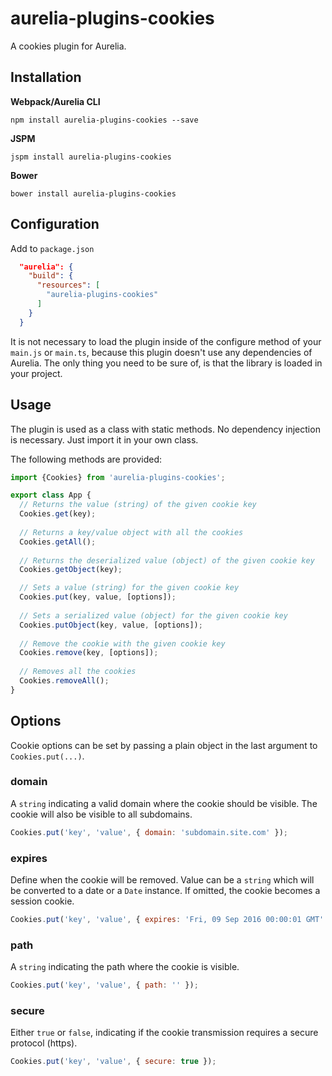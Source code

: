 # aurelia-plugins-cookies

A cookies plugin for Aurelia.

## Installation

**Webpack/Aurelia CLI**

```shell
npm install aurelia-plugins-cookies --save
```

**JSPM**

```shell
jspm install aurelia-plugins-cookies
```

**Bower**

```shell
bower install aurelia-plugins-cookies
```

## Configuration

Add to `package.json`

```json
  "aurelia": {
    "build": {
      "resources": [
        "aurelia-plugins-cookies"
      ]
    }
  }
```

It is not necessary to load the plugin inside of the configure method of your `main.js` or `main.ts`, because this plugin doesn't use any dependencies of Aurelia. The only thing you need to be sure of, is that the library is loaded in your project.

## Usage

The plugin is used as a class with static methods. No dependency injection is necessary. Just import it in your own class.

The following methods are provided:

```javascript
import {Cookies} from 'aurelia-plugins-cookies';

export class App {
  // Returns the value (string) of the given cookie key
  Cookies.get(key);
  
  // Returns a key/value object with all the cookies
  Cookies.getAll();
  
  // Returns the deserialized value (object) of the given cookie key
  Cookies.getObject(key);

  // Sets a value (string) for the given cookie key
  Cookies.put(key, value, [options]);
  
  // Sets a serialized value (object) for the given cookie key
  Cookies.putObject(key, value, [options]);
  
  // Remove the cookie with the given cookie key
  Cookies.remove(key, [options]);
  
  // Removes all the cookies
  Cookies.removeAll();
}
```

## Options

Cookie options can be set by passing a plain object in the last argument to `Cookies.put(...)`.

### domain

A `string` indicating a valid domain where the cookie should be visible. The cookie will also be visible to all subdomains.

```javascript
Cookies.put('key', 'value', { domain: 'subdomain.site.com' });
```

### expires

Define when the cookie will be removed. Value can be a `string` which will be converted to a date or a `Date` instance. If omitted, the cookie becomes a session cookie.

```javascript
Cookies.put('key', 'value', { expires: 'Fri, 09 Sep 2016 00:00:01 GMT' });
```

### path

A `string` indicating the path where the cookie is visible.

```javascript
Cookies.put('key', 'value', { path: '' });
```

### secure

Either `true` or `false`, indicating if the cookie transmission requires a secure protocol (https).

```javascript
Cookies.put('key', 'value', { secure: true });
```